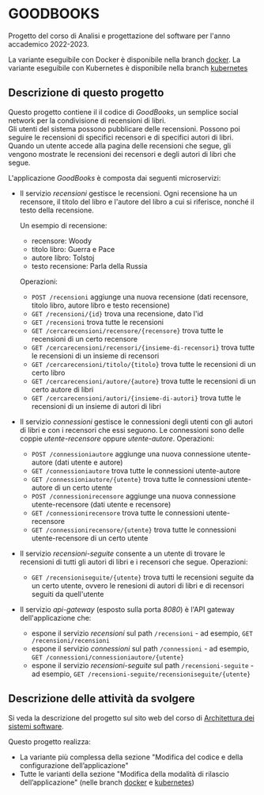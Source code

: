 # GOODBOOKS

Progetto del corso di Analisi e progettazione del software per l'anno accademico 2022-2023. 

La variante eseguibile con Docker è disponibile nella branch [docker](https://github.com/lorenzopollastrini/asw-goodbooks/tree/docker).
La variante eseguibile con Kubernetes è disponibile nella branch [kubernetes](https://github.com/lorenzopollastrini/asw-goodbooks/tree/kubernetes)


## Descrizione di questo progetto 

Questo progetto contiene il il codice di *GoodBooks*, 
un semplice social network per la condivisione di recensioni di libri.  
Gli utenti del sistema possono pubblicare delle recensioni. 
Possono poi seguire le recensioni di specifici recensori e di specifici autori di libri.  
Quando un utente accede alla pagina delle recensioni che segue, gli vengono mostrate le recensioni dei recensori e degli autori di libri che segue. 

L'applicazione *GoodBooks* è composta dai seguenti microservizi: 

* Il servizio *recensioni* gestisce le recensioni. 
  Ogni recensione ha un recensore, il titolo del libro e l'autore del libro a cui si riferisce, nonché il testo della recensione. 
  
  Un esempio di recensione: 
  * recensore: Woody
  * titolo libro: Guerra e Pace 
  * autore libro: Tolstoj
  * testo recensione: Parla della Russia
  
  Operazioni: 
  * `POST /recensioni` aggiunge una nuova recensione (dati recensore, titolo libro, autore libro e testo recensione)
  * `GET /recensioni/{id}` trova una recensione, dato l'id 
  * `GET /recensioni` trova tutte le recensioni
  * `GET /cercarecensioni/recensore/{recensore}` trova tutte le recensioni di un certo recensore
  * `GET /cercarecensioni/recensori/{insieme-di-recensori}` trova tutte le recensioni di un insieme di recensori 
  * `GET /cercarecensioni/titolo/{titolo}` trova tutte le recensioni di un certo libro
  * `GET /cercarecensioni/autore/{autore}` trova tutte le recensioni di un certo autore di libri
  * `GET /cercarecensioni/autori/{insieme-di-autori}` trova tutte le recensioni di un insieme di autori di libri 
  
* Il servizio *connessioni* gestisce le connessioni degli utenti con gli autori di libri e con i recensori che essi seguono. 
  Le connessioni sono delle coppie *utente-recensore* oppure *utente-autore*. 
  Operazioni: 
  * `POST /connessioniautore` aggiunge una nuova connessione utente-autore (dati utente e autore)
  * `GET /connessioniautore` trova tutte le connessioni utente-autore
  * `GET /connessioniautore/{utente}` trova tutte le connessioni utente-autore di un certo utente
  * `POST /connessionirecensore` aggiunge una nuova connessione utente-recensore (dati utente e recensore)
  * `GET /connessionirecensore` trova tutte le connessioni utente-recensore
  * `GET /connessionirecensore/{utente}` trova tutte le connessioni utente-recensore di un certo utente

* Il servizio *recensioni-seguite* consente a un utente di trovare le recensioni di tutti gli autori di libri e i recensori che segue. 
  Operazioni: 
  * `GET /recensioniseguite/{utente}` trova tutti le recensioni seguite da un certo utente, ovvero le renesioni di autori di libri e di recensori seguiti da quell'utente
  
* Il servizio *api-gateway* (esposto sulla porta *8080*) è l'API gateway dell'applicazione che: 
  * espone il servizio *recensioni* sul path `/recensioni` - ad esempio, `GET /recensioni/recensioni`
  * espone il servizio *connessioni* sul path `/connessioni` - ad esempio, `GET /connessioni/connessioniautore/{utente}`
  * espone il servizio *recensioni-seguite* sul path `/recensioni-seguite` - ad esempio, `GET /recensioni-seguite/recensioniseguite/{utente}`


## Descrizione delle attività da svolgere 

Si veda la descrizione del progetto sul sito web del corso di [Architettura dei sistemi software](http://cabibbo.dia.uniroma3.it/asw/).

Questo progetto realizza:
* La variante più complessa della sezione "Modifica del codice e della configurazione dell’applicazione"
* Tutte le varianti della sezione "Modifica della modalità di rilascio dell’applicazione" (nelle branch [docker](https://github.com/lorenzopollastrini/asw-goodbooks/tree/docker) e [kubernetes](https://github.com/lorenzopollastrini/asw-goodbooks/tree/kubernetes))
